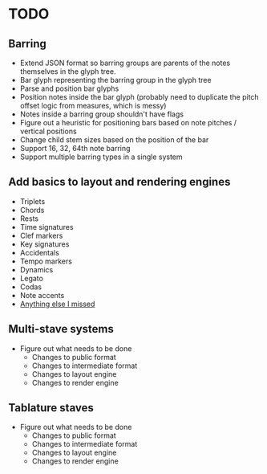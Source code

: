 
# TODO

## Barring

* Extend JSON format so barring groups are parents of the notes themselves in
  the glyph tree.
* Bar glyph representing the barring group in the glyph tree
* Parse and position bar glyphs
* Position notes inside the bar glyph (probably need to duplicate the pitch
  offset logic from measures, which is messy)
* Notes inside a barring group shouldn't have flags
* Figure out a heuristic for positioning bars based on note pitches / vertical
  positions
* Change child stem sizes based on the position of the bar
* Support 16, 32, 64th note barring
* Support multiple barring types in a single system

## Add basics to layout and rendering engines

* Triplets
* Chords
* Rests
* Time signatures
* Clef markers
* Key signatures
* Accidentals
* Tempo markers
* Dynamics
* Legato
* Codas
* Note accents
* [Anything else I missed](http://en.wikipedia.org/wiki/List_of_musical_symbols)

## Multi-stave systems

* Figure out what needs to be done
    * Changes to public format
    * Changes to intermediate format
    * Changes to layout engine
    * Changes to render engine

## Tablature staves

* Figure out what needs to be done
    * Changes to public format
    * Changes to intermediate format
    * Changes to layout engine
    * Changes to render engine


